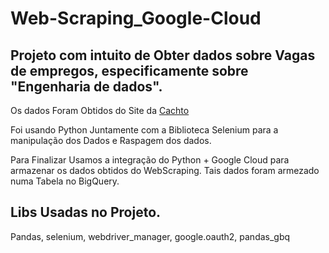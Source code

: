 # Web-Scraping_Google-Cloud
## Projeto com intuito de Obter dados sobre Vagas de empregos, especificamente sobre "Engenharia de dados". 
Os dados Foram Obtidos do Site da [Cachto](https://www.catho.com.br/) 

Foi usando Python Juntamente com a Biblioteca Selenium para a manipulação dos Dados e Raspagem dos dados. 

Para Finalizar Usamos a integração do Python + Google Cloud para armazenar os dados obtidos do WebScraping. 
Tais dados foram armezado numa Tabela no BigQuery. 

## Libs Usadas no Projeto. 
Pandas, selenium, webdriver_manager, google.oauth2, pandas_gbq
